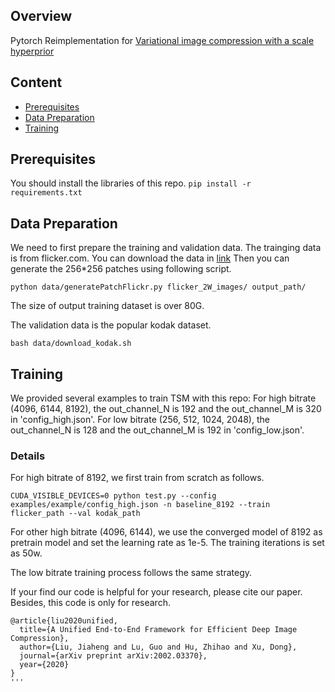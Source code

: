 
## Overview

Pytorch Reimplementation for [Variational image compression with a scale hyperprior](https://arxiv.org/abs/1802.01436)


## Content

- [Prerequisites](#prerequisites)
- [Data Preparation](#data-preparation)
- [Training](#training)

## Prerequisites

You should install the libraries of this repo.
``
pip install -r requirements.txt
``
## Data Preparation

We need to first prepare the training and validation data.
The trainging data is from flicker.com.
You can download the data in [link](https://bhpan.buaa.edu.cn:443/link/5A49A835629D57929F82A2D97A6EC855)
Then you can generate the 256*256 patches using following script.
```
python data/generatePatchFlickr.py flicker_2W_images/ output_path/
```
The size of output training dataset is over 80G.

The validation data is the popular kodak dataset.
```
bash data/download_kodak.sh
```

## Training 

We provided several examples to train TSM with this repo:
For high bitrate (4096, 6144, 8192), the out_channel_N is 192 and the out_channel_M is 320 in 'config_high.json'.
For low bitrate (256, 512, 1024, 2048), the out_channel_N is 128 and the out_channel_M is 192 in 'config_low.json'.

### Details
For high bitrate of 8192, we first train from scratch as follows.

```
CUDA_VISIBLE_DEVICES=0 python test.py --config examples/example/config_high.json -n baseline_8192 --train flicker_path --val kodak_path
```
For other high bitrate (4096, 6144), we use the converged model of 8192 as pretrain model and set the learning rate as 1e-5.
The training iterations is set as 50w.

The low bitrate training process follows the same strategy.

If your find our code is helpful for your research, please cite our paper.
Besides, this code is only for research.
```
@article{liu2020unified,
  title={A Unified End-to-End Framework for Efficient Deep Image Compression},
  author={Liu, Jiaheng and Lu, Guo and Hu, Zhihao and Xu, Dong},
  journal={arXiv preprint arXiv:2002.03370},
  year={2020}
}
'''
```